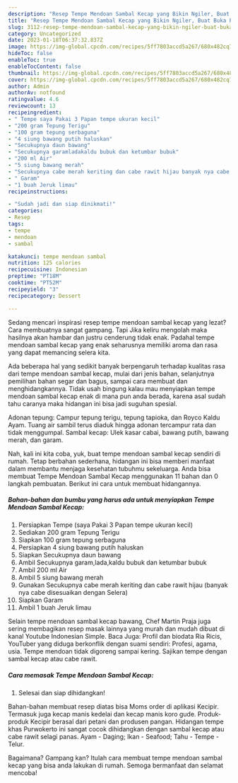 ```yaml
---
description: "Resep Tempe Mendoan Sambal Kecap yang Bikin Ngiler, Buat Buka Puasa Lezat"
title: "Resep Tempe Mendoan Sambal Kecap yang Bikin Ngiler, Buat Buka Puasa Lezat"
slug: 3112-resep-tempe-mendoan-sambal-kecap-yang-bikin-ngiler-buat-buka-puasa-lezat
category: Uncategorized
date: 2023-01-18T06:37:32.837Z
image: https://img-global.cpcdn.com/recipes/5ff7803accd5a267/680x482cq70/tempe-mendoan-sambal-kecap-foto-resep-utama.jpg
hideToc: false
enableToc: true
enableTocContent: false
thumbnail: https://img-global.cpcdn.com/recipes/5ff7803accd5a267/680x482cq70/tempe-mendoan-sambal-kecap-foto-resep-utama.jpg
cover: https://img-global.cpcdn.com/recipes/5ff7803accd5a267/680x482cq70/tempe-mendoan-sambal-kecap-foto-resep-utama.jpg
author: Admin
authorAv: notfound
ratingvalue: 4.6
reviewcount: 13
recipeingredient:
- " Tempe saya Pakai 3 Papan tempe ukuran kecil"
- "200 gram Tepung Terigu"
- "100 gram tepung serbaguna"
- "4 siung bawang putih haluskan"
- "Secukupnya daun bawang"
- "Secukupnya garamladakaldu bubuk dan ketumbar bubuk"
- "200 ml Air"
- "5 siung bawang merah"
- "Secukupnya cabe merah keriting dan cabe rawit hijau banyak nya cabe disesuaikan dengan Selera"
- " Garam"
- "1 buah Jeruk limau"
recipeinstructions:

- "Sudah jadi dan siap dinikmati!"
categories:
- Resep
tags:
- tempe
- mendoan
- sambal

katakunci: tempe mendoan sambal 
nutrition: 125 calories
recipecuisine: Indonesian
preptime: "PT18M"
cooktime: "PT52M"
recipeyield: "3"
recipecategory: Dessert

---
```



Sedang mencari inspirasi resep tempe mendoan sambal kecap yang lezat? Cara membuatnya sangat gampang. Tapi Jika keliru mengolah maka hasilnya akan hambar dan justru cenderung tidak enak. Padahal tempe mendoan sambal kecap yang enak seharusnya memiliki aroma dan rasa yang dapat memancing selera kita.


Ada beberapa hal yang sedikit banyak berpengaruh terhadap kualitas rasa dari tempe mendoan sambal kecap, mulai dari jenis bahan, selanjutnya pemilihan bahan segar dan bagus, sampai cara membuat dan menghidangkannya. Tidak usah bingung kalau mau menyiapkan tempe mendoan sambal kecap enak di mana pun anda berada, karena asal sudah tahu caranya maka hidangan ini bisa jadi suguhan spesial.

Adonan tepung: Campur tepung terigu, tepung tapioka, dan Royco Kaldu Ayam. Tuang air sambil terus diaduk hingga adonan tercampur rata dan tidak menggumpal. Sambal kecap: Ulek kasar cabai, bawang putih, bawang merah, dan garam.


Nah, kali ini kita coba, yuk, buat tempe mendoan sambal kecap sendiri di rumah. Tetap berbahan sederhana, hidangan ini bisa memberi manfaat dalam membantu menjaga kesehatan tubuhmu sekeluarga. Anda bisa membuat Tempe Mendoan Sambal Kecap menggunakan 11 bahan dan 0 langkah pembuatan. Berikut ini cara untuk membuat hidangannya.

<!--inarticleads1-->

##### Bahan-bahan dan bumbu yang harus ada untuk menyiapkan Tempe Mendoan Sambal Kecap:

1. Persiapkan  Tempe (saya Pakai 3 Papan tempe ukuran kecil)
1. Sediakan 200 gram Tepung Terigu
1. Siapkan 100 gram tepung serbaguna
1. Persiapkan 4 siung bawang putih haluskan
1. Siapkan Secukupnya daun bawang
1. Ambil Secukupnya garam,lada,kaldu bubuk dan ketumbar bubuk
1. Ambil 200 ml Air
1. Ambil 5 siung bawang merah
1. Gunakan Secukupnya cabe merah keriting dan cabe rawit hijau (banyak nya cabe disesuaikan dengan Selera)
1. Siapkan  Garam
1. Ambil 1 buah Jeruk limau


Selain tempe mendoan sambal kecap bawang, Chef Martin Praja juga sering membagikan resep masak lainnya yang murah dan mudah dibuat di kanal Youtube Indonesian Simple. Baca Juga: Profil dan biodata Ria Ricis, YouTuber yang diduga berkonflik dengan suami sendiri: Profesi, agama, usia. Tempe mendoan tidak digoreng sampai kering. Sajikan tempe dengan sambal kecap atau cabe rawit. 

<!--inarticleads2-->

##### Cara memasak Tempe Mendoan Sambal Kecap:


1. Selesai dan siap dihidangkan!

Bahan-bahan membuat resep diatas bisa Moms order di aplikasi Kecipir. Termasuk juga kecap manis kedelai dan kecap manis koro gude. Produk-produk Kecipir berasal dari petani dan produsen pangan. Hidangan tempe khas Purwokerto ini sangat cocok dihidangkan dengan sambal kecap atau cabe rawit selagi panas. Ayam - Daging; Ikan - Seafood; Tahu - Tempe - Telur. 

Bagaimana? Gampang kan? Itulah cara membuat tempe mendoan sambal kecap yang bisa anda lakukan di rumah. Semoga bermanfaat dan selamat mencoba!
